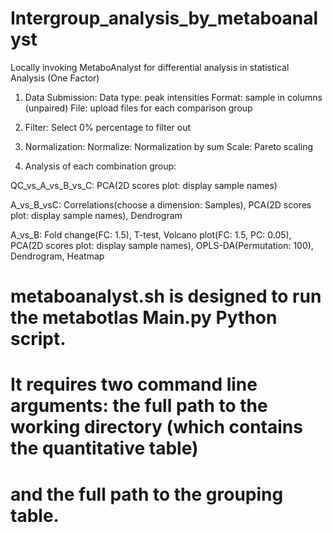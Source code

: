 # Intergroup_analysis_by_metaboanalyst
Locally invoking MetaboAnalyst for differential analysis in statistical Analysis (One Factor)

1. Data Submission:
Data type: peak intensities
Format: sample in columns (unpaired)
File: upload files for each comparison group

2. Filter:
Select 0% percentage to filter out

3. Normalization:
Normalize: Normalization by sum
Scale: Pareto scaling

4. Analysis of each combination group:

QC_vs_A_vs_B_vs_C: PCA(2D scores plot: display sample names)

A_vs_B_vsC: Correlations(choose a dimension: Samples), PCA(2D scores plot: display sample names), Dendrogram

A_vs_B: Fold change(FC: 1.5), T-test, Volcano plot(FC: 1.5, PC: 0.05), PCA(2D scores plot: display sample names), OPLS-DA(Permutation: 100), Dendrogram, Heatmap

# metaboanalyst.sh is designed to run the metabotlas Main.py Python script.
# It requires two command line arguments: the full path to the working directory (which contains the quantitative table) 
# and the full path to the grouping table.
